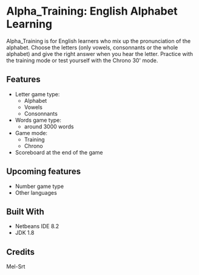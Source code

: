 # Alpha_Training: English Alphabet Learning 
Alpha_Training is for English learners who mix up the pronunciation of the alphabet. Choose the letters (only vowels, consonnants or the whole alphabet) and give the right answer when you hear the letter. 
Practice with the training mode or test yourself with the Chrono 30' mode.

## Features
* Letter game type:
  * Alphabet
  * Vowels
  * Consonnants
* Words game type:
  * around 3000 words
* Game mode:
  * Training
  * Chrono
* Scoreboard at the end of the game

## Upcoming features
* Number game type
* Other languages

## Built With
* Netbeans IDE 8.2
* JDK 1.8

## Credits
Mel-Srt



